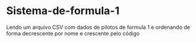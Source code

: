 # Sistema-de-formula-1
Lendo um arquivo CSV com dados de pilotos de formula 1 e ordenando de forma decrescente por nome e crescente pelo código
